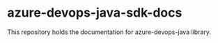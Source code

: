 # azure-devops-java-sdk-docs

This repository holds the documentation for azure-devops-java library.

